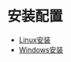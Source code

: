 # 安装配置

* [Linux安装](/memcached/an-zhuang-pei-zhi/linuxan-zhuang.md)
* [Windows安装](/memcached/an-zhuang-pei-zhi/windowsan-zhuang.md)



